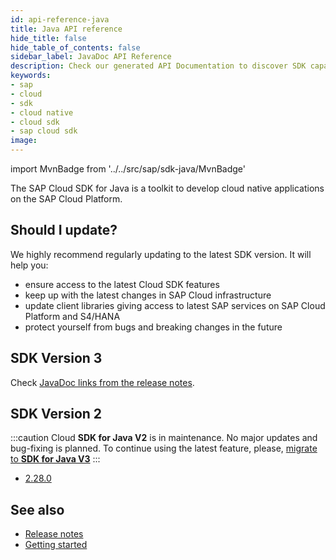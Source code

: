 ```yaml
---
id: api-reference-java
title: Java API reference
hide_title: false
hide_table_of_contents: false
sidebar_label: JavaDoc API Reference
description: Check our generated API Documentation to discover SDK capabilities via code
keywords:
- sap
- cloud
- sdk
- cloud native
- cloud sdk
- sap cloud sdk
image:
---
```

import MvnBadge from '../../src/sap/sdk-java/MvnBadge'

The SAP Cloud SDK for Java is a toolkit to develop cloud native applications on the SAP Cloud Platform.

## Should I update? ##
We highly recommend regularly updating to the latest SDK version. It will help you:

- ensure access to the latest Cloud SDK features
- keep up with the latest changes in SAP Cloud infrastructure
- update client libraries giving access to latest SAP services on SAP Cloud Platform and S4/HANA
- protect yourself from bugs and breaking changes in the future

## SDK Version 3 ##

<MvnBadge />

Check [JavaDoc links from the release notes](https://help.sap.com/doc/6c02295dfa8f47cf9c08a19f2e172901/1.0/en-US/index.html).


## SDK Version 2  ##
:::caution
Cloud **SDK for Java V2** is in maintenance. No major updates and bug-fixing is planned.
To continue using the latest feature, please, [migrate to **SDK for Java V3**](https://developers.sap.com/tutorials/s4sdk-migration-v3.html)
:::

- [2.28.0](https://help.sap.com/doc/3e8c7a614a8b49a8806bd0392e7b78d6/1.0/en-US/index.html)

## See also ##
- [Release notes](https://help.sap.com/doc/6c02295dfa8f47cf9c08a19f2e172901/1.0/en-US/index.html )
- [Getting started](getting-started )
